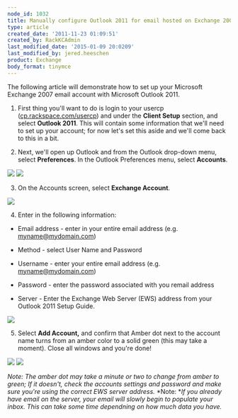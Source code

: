 ```yaml
---
node_id: 1032
title: Manually configure Outlook 2011 for email hosted on Exchange 2007
type: article
created_date: '2011-11-23 01:09:51'
created_by: RackKCAdmin
last_modified_date: '2015-01-09 20:0209'
last_modified_by: jered.heeschen
product: Exchange
body_format: tinymce
---
```


The following article will demonstrate how to set up your Microsoft
Exchange 2007 email account with Microsoft Outlook 2011. 

1. First thing you'll want to do is login to your usercp
([cp.rackspace.com/usercp](http://cp.rackspace.com/usercp)) and under
the **Client Setup** section, and select **Outlook 2011**. This will
contain some information that we'll need to set up your account; for now
let's set this aside and we'll come back to this in a bit.

2. Next, we'll open up Outlook and from the Outlook drop-down menu,
select **Preferences**. In the Outlook Preferences menu,
select **Accounts**.

![](http://c816878.r78.cf2.rackcdn.com/(E&A)Outlook2011IMAP.png) 
 ![](http://c816878.r78.cf2.rackcdn.com/(E&A)Outlook2011IMAP2.png)

3. On the Accounts screen, select **Exchange Account**.

![](http://c818071.r71.cf2.rackcdn.com/(E&A)Outlook2011Exchange.png)

4. Enter in the following information:

-   Email address - enter in your entire email address (e.g.
    myname@mydomain.com)

-   Method - select User Name and Password

-   Username - enter your entire email address (e.g.
    myname@mydomain.com)

-   Password - enter the password associated with you remail address

-   Server - Enter the Exchange Web Server (EWS) address from your
    Outlook 2011 Setup Guide.

![](http://c818071.r71.cf2.rackcdn.com/(E&A)Outlook2011Exchange2.png)

5. Select **Add Account,** and confirm that Amber dot next to the
account name turns from an amber color to a solid green (this may take a
moment). Close all windows and you're done!

![](http://c818071.r71.cf2.rackcdn.com/(E&A)Outlook2011Exchange4.png) 
 ![](http://c818071.r71.cf2.rackcdn.com/(E&A)Outlook2011Exchange3.png) 

*Note:* *The amber dot may take a minute or two to change from amber to
green; If it doesn't, check the accounts settings and password and make
sure you're using the correct EWS server address.* *Note: **If you
already have email on the server, your email will slowly begin to
populate your inbox. This can take some time dependning on how much data
you have.*

